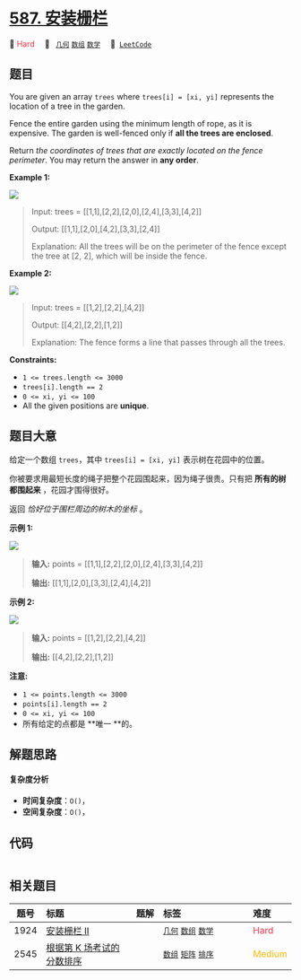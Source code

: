 # [587. 安装栅栏](https://leetcode.com/problems/erect-the-fence)

🔴 <font color=#ff334b>Hard</font>&emsp; 🔖&ensp; [`几何`](/tag/geometry.md) [`数组`](/tag/array.md) [`数学`](/tag/math.md)&emsp; 🔗&ensp;[`LeetCode`](https://leetcode.com/problems/erect-the-fence)

## 题目

You are given an array `trees` where `trees[i] = [xi, yi]` represents the
location of a tree in the garden.

Fence the entire garden using the minimum length of rope, as it is expensive.
The garden is well-fenced only if **all the trees are enclosed**.

Return _the coordinates of trees that are exactly located on the fence
perimeter_. You may return the answer in **any order**.



**Example 1:**

![](https://assets.leetcode.com/uploads/2021/04/24/erect2-plane.jpg)

> Input: trees = [[1,1],[2,2],[2,0],[2,4],[3,3],[4,2]]
> 
> Output: [[1,1],[2,0],[4,2],[3,3],[2,4]]
> 
> Explanation: All the trees will be on the perimeter of the fence except the tree at [2, 2], which will be inside the fence.

**Example 2:**

![](https://assets.leetcode.com/uploads/2021/04/24/erect1-plane.jpg)

> Input: trees = [[1,2],[2,2],[4,2]]
> 
> Output: [[4,2],[2,2],[1,2]]
> 
> Explanation: The fence forms a line that passes through all the trees.

**Constraints:**

  * `1 <= trees.length <= 3000`
  * `trees[i].length == 2`
  * `0 <= xi, yi <= 100`
  * All the given positions are **unique**.


## 题目大意

给定一个数组 `trees`，其中 `trees[i] = [xi, yi]` 表示树在花园中的位置。

你被要求用最短长度的绳子把整个花园围起来，因为绳子很贵。只有把 **所有的树都围起来** ，花园才围得很好。

返回 _恰好位于围栏周边的树木的坐标_ 。

**示例 1:**

![](https://assets.leetcode.com/uploads/2021/04/24/erect2-plane.jpg)

> 
> 
> 
> 
> 
> **输入:** points = [[1,1],[2,2],[2,0],[2,4],[3,3],[4,2]]
> 
> **输出:** [[1,1],[2,0],[3,3],[2,4],[4,2]]

**示例 2:**

![](https://assets.leetcode.com/uploads/2021/04/24/erect1-plane.jpg)

> 
> 
> 
> 
> 
> **输入:** points = [[1,2],[2,2],[4,2]]
> 
> **输出:** [[4,2],[2,2],[1,2]]



**注意:**

  * `1 <= points.length <= 3000`
  * `points[i].length == 2`
  * `0 <= xi, yi <= 100`
  * 所有给定的点都是 **唯一  **的。


## 解题思路

#### 复杂度分析

- **时间复杂度**：`O()`，
- **空间复杂度**：`O()`，

## 代码

```javascript

```

## 相关题目

<!-- prettier-ignore -->
| 题号 | 标题 | 题解 | 标签 | 难度 |
| :------: | :------ | :------: | :------ | :------ |
| 1924 | [安装栅栏 II](https://leetcode.com/problems/erect-the-fence-ii) |  |  [`几何`](/tag/geometry.md) [`数组`](/tag/array.md) [`数学`](/tag/math.md) | <font color=#ff334b>Hard</font> |
| 2545 | [根据第 K 场考试的分数排序](https://leetcode.com/problems/sort-the-students-by-their-kth-score) |  |  [`数组`](/tag/array.md) [`矩阵`](/tag/matrix.md) [`排序`](/tag/sorting.md) | <font color=#ffb800>Medium</font> |

<style>
.blue {
    background-color: #096dd9;
    padding: 0.25rem 0.5rem;
    margin: 0;
    font-size: 0.85em;
    border-radius: 3px;
    color: white;
    font-weight: 500;
}
table th:first-of-type { width: 10%; }
table th:nth-of-type(2) { width: 35%; }
table th:nth-of-type(3) { width: 10%; }
table th:nth-of-type(4) { width: 35%; }
table th:nth-of-type(5) { width: 10%; }
</style>
